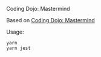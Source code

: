 Coding Dojo: Mastermind


Based on [Coding Dojo: Mastermind](https://codingdojo.org/kata/Mastermind/)

Usage:
```
yarn
yarn jest
```
